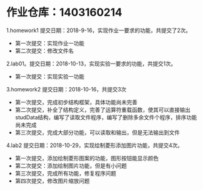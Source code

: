 # 作业仓库：1403160214

1.homework1 提交日期：2018-9-16，实现作业一要求的功能，共提交了2次。
* 第一次提交：实现作业一功能
* 第二次提交：修改文件名

2.lab01。提交日期：2018-10-13，实现实验一要求的功能，共提交1次。
* 第一次提交：实现实验一功能

3.homework2 提交日期：2018-10-16，共提交3次
* 第一次提交，完成初步结构框架，具体功能尚未完善
* 第二次提交，补全了结构定义，完善了运算符重载函数，使其可以直接输出studData结构，编写了读取文件程序，编写了删除多余文件个程序，排序功能尚未完成
* 第三次提交，完成大部分功能，可以读取和输出，但是无法输出到文件

4.lab2 提交日期：2018-10-29，实现绘制菱形添加图片功能，共提交4次。
* 第一次提交，添加绘制菱形图案的功能，图形按钮能显示颜色
* 第二次提交：添加绘制图片功能，但是有小问题
* 第三次提交，完成所有功能，修复程序问题
* 第四次提交，修改图片缩放问题
